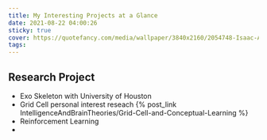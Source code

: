 ```yaml
---
title: My Interesting Projects at a Glance
date: 2021-08-22 04:00:26
sticky: true
cover: https://quotefancy.com/media/wallpaper/3840x2160/2054748-Isaac-Asimov-Quote-There-is-as-yet-insufficient-data-for-a.jpg
tags:
---
```

## Research Project
- Exo Skeleton with University of Houston
- Grid Cell personal interest reseach
  {% post_link IntelligenceAndBrainTheories/Grid-Cell-and-Conceptual-Learning %}
- Reinforcement Learning
-  